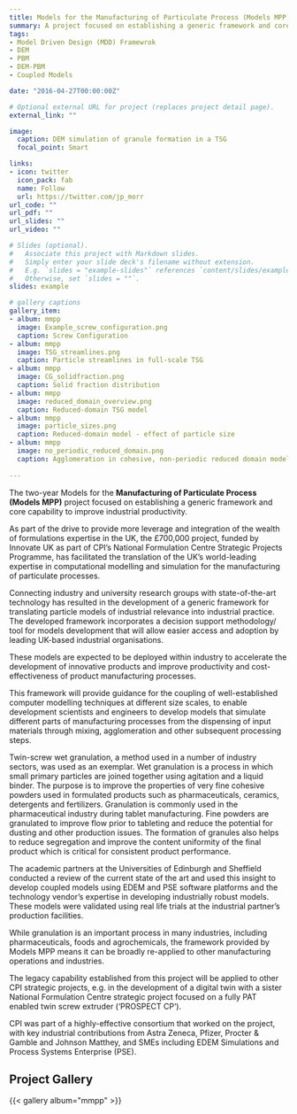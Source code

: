 ```yaml
---
title: Models for the Manufacturing of Particulate Process (Models MPP)
summary: A project focused on establishing a generic framework and core capability to improve industrial productivity.
tags:
- Model Driven Design (MDD) Framewrok
- DEM
- PBM
- DEM-PBM
- Coupled Models

date: "2016-04-27T00:00:00Z"

# Optional external URL for project (replaces project detail page).
external_link: ""

image:
  caption: DEM simulation of granule formation in a TSG
  focal_point: Smart

links:
- icon: twitter
  icon_pack: fab
  name: Follow
  url: https://twitter.com/jp_morr
url_code: ""
url_pdf: ""
url_slides: ""
url_video: ""

# Slides (optional).
#   Associate this project with Markdown slides.
#   Simply enter your slide deck's filename without extension.
#   E.g. `slides = "example-slides"` references `content/slides/example-slides.md`.
#   Otherwise, set `slides = ""`.
slides: example

# gallery captions
gallery_item:
- album: mmpp
  image: Example_screw_configuration.png
  caption: Screw Configuration
- album: mmpp
  image: TSG_streamlines.png
  caption: Particle streamlines in full-scale TSG
- album: mmpp
  image: CG_solidfraction.png
  caption: Solid fraction distribution
- album: mmpp
  image: reduced_domain_overview.png
  caption: Reduced-domain TSG model
- album: mmpp
  image: particle_sizes.png
  caption: Reduced-domain model - effect of particle size
- album: mmpp
  image: no_periodic_reduced_domain.png
  caption: Agglomeration in cohesive, non-periodic reduced domain model
  
---
```


The two-year Models for the **Manufacturing of Particulate Process (Models MPP)** project focused on establishing a generic framework and core capability to improve industrial productivity.

As part of the drive to provide more leverage and integration of the wealth of formulations expertise in the UK, the £700,000 project, funded by Innovate UK as part of CPI’s National Formulation Centre Strategic Projects Programme, has facilitated the translation of the UK’s world-leading expertise in computational modelling and simulation for the manufacturing of particulate processes. 

Connecting industry and university research groups with state-of-the-art technology has resulted in the development of a generic framework for translating particle models of industrial relevance into industrial practice. The developed framework incorporates a decision support methodology/​tool for models development that will allow easier access and adoption by leading UK-based industrial organisations. 

These models are expected to be deployed within industry to accelerate the development of innovative products and improve productivity and cost-effectiveness of product manufacturing processes.

This framework will provide guidance for the coupling of well-established computer modelling techniques at different size scales, to enable development scientists and engineers to develop models that simulate different parts of manufacturing processes from the dispensing of input materials through mixing, agglomeration and other subsequent processing steps.

Twin-screw wet granulation, a method used in a number of industry sectors, was used as an exemplar. Wet granulation is a process in which small primary particles are joined together using agitation and a liquid binder. The purpose is to improve the properties of very fine cohesive powders used in formulated products such as pharmaceuticals, ceramics, detergents and fertilizers.
Granulation is commonly used in the pharmaceutical industry during tablet manufacturing. Fine powders are granulated to improve flow prior to tableting and reduce the potential for dusting and other production issues. The formation of granules also helps to reduce segregation and improve the content uniformity of the final product which is critical for consistent product performance.

The academic partners at the Universities of Edinburgh and Sheffield conducted a review of the current state of the art and used this insight to develop coupled models using EDEM and PSE software platforms and the technology vendor’s expertise in developing industrially robust models. These models were validated using real life trials at the industrial partner’s production facilities. 

While granulation is an important process in many industries, including pharmaceuticals, foods and agrochemicals, the framework provided by Models MPP means it can be broadly re-applied to other manufacturing operations and industries.

The legacy capability established from this project will be applied to other CPI strategic projects, e.g. in the development of a digital twin with a sister National Formulation Centre strategic project focused on a fully PAT enabled twin screw extruder (‘PROSPECT CP’).

CPI was part of a highly-effective consortium that worked on the project, with key industrial contributions from Astra Zeneca, Pfizer, Procter & Gamble and Johnson Matthey, and SMEs including EDEM Simulations and Process Systems Enterprise (PSE).

## Project Gallery
{{< gallery album="mmpp" >}} 

